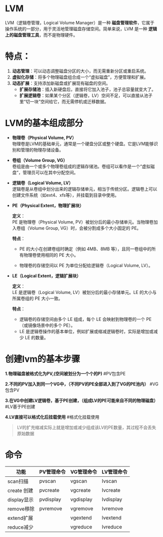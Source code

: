 # LVM

LVM（逻辑卷管理，Logical Volume Manager）是一种 **磁盘管理软件**，它属于操作系统的一部分，用于灵活地管理磁盘存储空间。简单来说，LVM 是一种 **逻辑上的磁盘管理工具**，而不是物理硬件。

# 特点：

1. **动态管理**：可以动态调整磁盘分区的大小，而无需重新分区或重启系统。
2. **虚拟化存储**：将多个物理磁盘组合成一个“虚拟磁盘”，方便管理和扩展。
3. **动态扩展**：支持添加新磁盘或扩展现有磁盘的空间。
   - **扩展存储池**：插入新硬盘后，直接将它加入池子，池子总容量就变大了。
   - **扩展逻辑卷**：如果某个分区（逻辑卷，LV）空间不足，可以直接从池子里“切一块”空间给它，而无需停机或迁移数据。



# LVM的基本组成部分

- **物理卷（Physical Volume, PV）**  
  物理卷是LVM的基础单元，通常是一个硬盘分区或整个硬盘。它是LVM能够识别和管理的物理存储设备。

- **卷组（Volume Group, VG）**  
  卷组是由一个或多个物理卷组成的逻辑存储池。卷组可以看作是一个“虚拟磁盘”，管理员可以在其中分配空间。

- **逻辑卷（Logical Volume, LV）**  
  逻辑卷是从卷组中划分出来的逻辑存储单元，相当于传统分区。逻辑卷上可以创建文件系统（如ext4、xfs等），并挂载到目录中使用。

- ****PE（Physical Extent，物理扩展块）****
  
  **定义**：  
  PE 是物理卷（Physical Volume, PV）被划分后的最小存储单元。当物理卷加入卷组（Volume Group, VG）时，会被分割成多个大小固定的 PE。
  
  **特点**：
  
  - PE 的大小在创建卷组时确定（例如 4MB、8MB 等），且同一卷组中的所有物理卷使用相同的 PE 大小。
  
  - 物理卷的存储空间以 PE 为单位分配给逻辑卷（Logical Volume, LV）。

- **LE（Logical Extent，逻辑扩展块）**
  
  **定义**：  
  LE 是逻辑卷（Logical Volume, LV）被划分后的最小存储单元。LE 的大小与所属卷组的 PE 大小一致。
  
  **特点**：
  - 逻辑卷的存储空间由多个 LE 组成，每个 LE 会映射到物理卷的一个 PE（或镜像场景中的多个 PE）。
  - LE 是逻辑卷操作的基本单位，例如扩展或缩减逻辑卷时，实际是增加或减少 LE 的数量。

# 创建lvm的基本步骤

**1.物理磁盘被格式化为PV,(空间被划分为一个个的P)**
#PV包含PE

****2.不同的PV加入到同一个VG中，（不同PV的PE全部进入到了VG的PE池内）****
#VG包含PV

**3.在VG中创建LV逻辑卷，基于PE创建，（组成LV的PE可能来自不同的物理磁盘）**
#LV基于PE创建

**4.LV直接可以格式化后挂载使用**
#格式化挂载使用

> LV的扩充缩减实际上就是增加或减少组成该LV的PE数量，其过程不会丢失原始数据

# 命令

| 功能        | PV管理命令    | VG管理命令    | LV管理命令    |
| --------- | --------- | --------- | --------- |
| scan扫描    | pvscan    | vgscan    | Ivscan    |
| create 创建 | pvcreate  | vgcreate  | Ivcreate  |
| display显示 | pvdisplay | vgdisplay | Ivdisplay |
| remove移除  | pvremove  | vgremove  | Ivremove  |
| extend扩展  |           | vgextend  | lvextend  |
| reduce减少  |           | vgreduce  | Ivreduce  |


